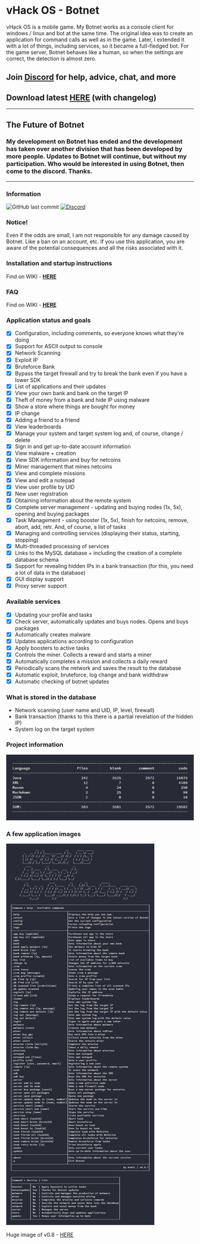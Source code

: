 # vHack OS - Botnet
vHack OS is a mobile game. My Botnet works as a console client for windows / linux and bot at the same time.
The original idea was to create an application for command calls as well as in the game. Later, I extended it with a lot of things, including services, so it became a full-fledged bot.
For the game server, Botnet behaves like a human, so when the settings are correct, the detection is almost zero.

## Join [Discord](https://discord.gg/Cdz39vu) for help, advice, chat, and more

## Download latest [**HERE**](https://github.com/OphiteCorp/vhackos-botnet/releases/tag/botnetv098) (with changelog)

***

## The Future of Botnet
### My development on Botnet has ended and the development has taken over another division that has been developed by more people. Updates to Botnet will continue, but without my participation. Who would be interested in using Botnet, then come to the discord. Thanks.

***

### Information

![GitHub last commit](https://img.shields.io/github/last-commit/google/skia.svg?style=for-the-badge)
[![Discord](https://img.shields.io/badge/Chat-%20on%20Discord-738bd7.svg?style=for-the-badge)](https://discord.gg/Cdz39vu)

### Notice!
Even if the odds are small, I am not responsible for any damage caused by Botnet. Like a ban on an account, etc. If you use this application, you are aware of the potential consequences and all the risks associated with it.

### Installation and startup instructions
Find on WIKI - [**HERE**](https://github.com/OphiteCorp/vhackos-botnet/wiki/How-to-install-and-run)

### FAQ
Find on WIKI - [**HERE**](https://github.com/OphiteCorp/vhackos-botnet/wiki/FAQ)

### Application status and goals
- [x] Configuration, including comments, so everyone knows what they're doing
- [x] Support for ASCII output to console
- [x] Network Scanning
- [x] Exploit IP
- [x] Bruteforce Bank
- [x] Bypass the target firewall and try to break the bank even if you have a lower SDK
- [x] List of applications and their updates
- [x] View your own bank and bank on the target IP
- [x] Theft of money from a bank and hide IP using malware
- [x] Show a store where things are bought for money
- [x] IP change
- [x] Adding a friend to a friend
- [x] View leaderboards
- [x] Manage your system and target system log and, of course, change / delete
- [x] Sign in and get up-to-date account information
- [x] View malware + creation
- [x] View SDK information and buy for netcoins
- [x] Miner management that mines netcoins
- [x] View and complete missions
- [x] View and edit a notepad
- [x] View user profile by UID
- [x] New user registration
- [x] Obtaining information about the remote system
- [x] Complete server management - updating and buying nodes (1x, 5x), opening and buying packages
- [x] Task Management - using booster (1x, 5x), finish for netcoins, remove, abort, add, retr. And, of course, a list of tasks
- [x] Managing and controlling services (displaying their status, starting, stopping)
- [x] Multi-threaded processing of services
- [x] Links to the MySQL database + including the creation of a complete database schema
- [x] Support for revealing hidden IPs in a bank transaction (for this, you need a lot of data in the database)
- [x] GUI display support
- [x] Proxy server support

### Available services
- [x] Updating your profile and tasks
- [x] Check server, automatically updates and buys nodes. Opens and buys packages
- [x] Automatically creates malware
- [x] Updates applications according to configuration
- [x] Apply boosters to active tasks
- [x] Controls the miner. Collects a reward and starts a miner
- [x] Automatically completes a mission and collects a daily reward
- [x] Periodically scans the network and saves the result to the database
- [x] Automatic exploit, bruteforce, log change and bank widthdraw
- [x] Automatic checking of botnet updates

### What is stored in the database
- Network scanning (user name and UID, IP, level, firewall)
- Bank transaction (thanks to this there is a partial revelation of the hidden IP)
- System log on the target system
  
### Project information

![](screens/project_stats.png)

### A few application images

![](screens/console_help.png)

Huge image of v0.8 - [HERE](screens/old/botnet_v0.8_big.png)
